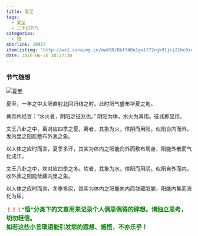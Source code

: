 ```yaml
---
title: 夏至
tags:
  - 夏至
  - 二十四节气
categories:
  - 悟
abbrlink: 18927
itemlistimg: 'http://wx1.sinaimg.cn/mw690/8bf740e1gw1f72ngk9ljcj21hc0xch1m.jpg'
date: 2016-06-20 20:27:30
---
```

### 节气随想
![夏至](http://wx1.sinaimg.cn/mw690/8bf740e1gw1f72ngk9ljcj21hc0xch1m.jpg)

夏至，一年之中太阳直射北回归线之时。此时阳气盛布华夏之地。

黄帝内经言：“水火者，阴阳之征兆也。”
阴阳为体，水火为其用。征兆即显用。

文王八卦之中，离对应四季之夏。离者，其象为火，体阴而用阳。似阳自内而外，发内里之阳能敷布外表之象。

以人体之应时而言，夏季多汗，其实为体内之阳能向外而敷布周身，阳能外散而气化成汗。

文王八卦之中，坎对应四季之冬。坎者，其象为水，体阳而用阴。似阳自外而内，收外表之阳能敛藏内里之象。

以人体之应时而言，冬季多尿，其实为体内之阳能向内而敛藏脏腑，阳能内集而液化为尿。  


**<font color=red>！！！</font><font color=green face=微软雅黑 size=3>“悟”分类下的文章用来记录个人偶思偶得的碎想。请独立思考，切勿轻信。  
如若这些小言琐语能引发您的遐想、感悟，不亦乐乎！</font>**